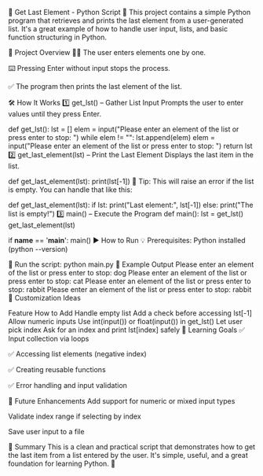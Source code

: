 📌 Get Last Element - Python Script 🐍
This project contains a simple Python program that retrieves and prints the last element from a user-generated list. It's a great example of how to handle user input, lists, and basic function structuring in Python.

📌 Project Overview
🧑‍💻 The user enters elements one by one.

⌨️ Pressing Enter without input stops the process.

✅ The program then prints the last element of the list.

🛠️ How It Works
1️⃣ get_lst() – Gather List Input
Prompts the user to enter values until they press Enter.

def get_lst():
    lst = []
    elem = input("Please enter an element of the list or press enter to stop: ")
    while elem != "":
        lst.append(elem)
        elem = input("Please enter an element of the list or press enter to stop: ")
    return lst
2️⃣ get_last_element(lst) – Print the Last Element
Displays the last item in the list.

def get_last_element(lst):
    print(lst[-1])
📝 Tip: This will raise an error if the list is empty. You can handle that like this:

def get_last_element(lst):
    if lst:
        print("Last element:", lst[-1])
    else:
        print("The list is empty!")
3️⃣ main() – Execute the Program
def main():
    lst = get_lst()
    get_last_element(lst)

if __name__ == '__main__':
    main()
▶️ How to Run
💡 Prerequisites:
Python installed (python --version)

🏃 Run the script:
python main.py
🎯 Example Output
Please enter an element of the list or press enter to stop: dog
Please enter an element of the list or press enter to stop: cat
Please enter an element of the list or press enter to stop: rabbit
Please enter an element of the list or press enter to stop: 
rabbit
🔧 Customization Ideas

Feature	How to Add
Handle empty list	Add a check before accessing lst[-1]
Allow numeric inputs	Use int(input()) or float(input()) in get_lst()
Let user pick index	Ask for an index and print lst[index] safely
🧠 Learning Goals
✅ Input collection via loops

✅ Accessing list elements (negative index)

✅ Creating reusable functions

✅ Error handling and input validation

🌱 Future Enhancements
Add support for numeric or mixed input types

Validate index range if selecting by index

Save user input to a file

📌 Summary
This is a clean and practical script that demonstrates how to get the last item from a list entered by the user. It's simple, useful, and a great foundation for learning Python. 🎉

